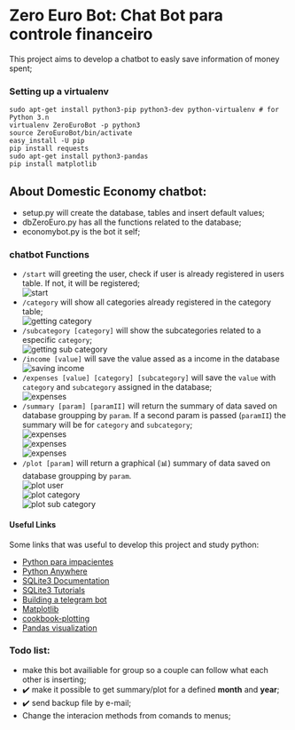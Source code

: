 # Zero Euro Bot: Chat Bot para controle financeiro
This project aims to develop a chatbot to easly save information of money spent;

### Setting up a virtualenv
```
sudo apt-get install python3-pip python3-dev python-virtualenv # for Python 3.n
virtualenv ZeroEuroBot -p python3 
source ZeroEuroBot/bin/activate
easy_install -U pip
pip install requests
sudo apt-get install python3-pandas
pip install matplotlib
```

## About Domestic Economy chatbot:  

* setup.py will create the database, tables and insert default values;  
* dbZeroEuro.py has all the functions related to the database;  
* economybot.py is the bot it self;  

### chatbot Functions
* `/start` will greeting the user, check if user is already registered in users table. If not, it will be registered;  
![start](img/start.png)  
* `/category` will show all categories already registered in the category table;  
![getting category](img/getcategory.png)  
* `/subcategory [category]` will show the subcategories related to a especific `category`;  
![getting sub category](img/getsubcat.png)  
* `/income [value]` will save the value assed as a income in the database  
![saving income](img/income.png)  
* `/expenses [value] [category] [subcategory]` will save the `value` with `category` and `subcategory` assigned in the database;  
![expenses](img/expenses.png)  
* `/summary [param] [paramII]` will return the summary of data saved on database groupping by `param`. If a second param is passed (`paramII`) the summary will be for `category` and `subcategory`;  
![expenses](img/summaryparamuser.png)  
![expenses](img/summarycategory.png)  
![expenses](img/summaryparamII.png)  
* `/plot [param]` will return a graphical (:bar_chart:) summary of data saved on database groupping by `param`.  
![plot user](img/plotuser.png)  
![plot category](img/plotcategory.png)  
![plot sub category](img/plotsubcategory.png)  

#### Useful Links  
Some links that was useful to develop this project and study python:
* [Python para impacientes](http://python-para-impacientes.blogspot.com.ar)
* [Python Anywhere](https://www.pythonanywhere.com)
* [SQLite3 Documentation](https://sqlite.org/docs.html)
* [SQLite3 Tutorials](http://www.sqlitetutorial.net/)
* [Building a telegram bot](https://www.codementor.io/garethdwyer/building-a-telegram-bot-using-python-part-1-goi5fncay)
* [Matplotlib](https://stackoverflow.com/questions/32244019/how-to-rotate-x-axis-tick-labels-in-pandas-barplot)
* [cookbook-plotting](https://pandas.pydata.org/pandas-docs/stable/cookbook.html#cookbook-plotting)
* [Pandas visualization](https://pandas.pydata.org/pandas-docs/stable/visualization.html#visualization-barplot)

### Todo list:
* make this bot availiable for group so a couple can follow what each other is inserting;
* :heavy_check_mark: make it possible to get summary/plot for a defined **month** and **year**;
* :heavy_check_mark: send backup file by e-mail;
* Change the interacion methods from comands to menus;
